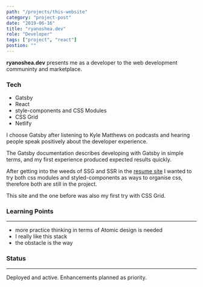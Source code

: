 ```yaml
---
path: "/projects/this-website"
category: "project-post"
date: "2019-06-16"
title: "ryanoshea.dev"
role: "Developer"
tags: ["project", "react"]
postion: ""
---
```


**ryanoshea.dev** presents me as a developer to the web development communinty
and marketplace.  

### Tech

- Gatsby
- React
- style-components and CSS Modules
- CSS Grid
- Netlify

I choose Gatsby after listening to Kyle Matthews on podcasts and hearing 
people speak positively about the developer experience.

The Gatsby documentation describes developing with Gatsby in simple terms, and 
my first experience produced expected results quickly.

After getting into the weeds of SSG and SSR in the [resume site](https://github.com/exitroute/resume) 
I wanted to try both css modules and styled-components as ways to organise 
css, therefore both are still in the project.

This site and the one before was also my first try with CSS Grid.

### Learning Points
---
- more practice thinking in terms of Atomic design is needed
- I really like this stack
- the obstacle is the way

### Status
---
Deployed and active. Enhancements planned as priority.
